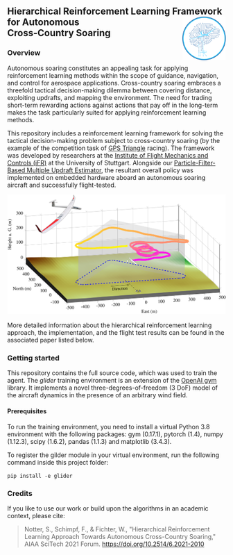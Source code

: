 ## Hierarchical Reinforcement Learning Framework for Autonomous <img src="resources/images/logo.png" align="right" width=100/> <br/> Cross-Country Soaring 

### Overview
Autonomous soaring constitutes an appealing task for applying reinforcement learning methods within the scope of guidance, navigation, and control for aerospace applications. 
Cross-country soaring embraces a threefold tactical decision-making dilemma between covering distance, exploiting updrafts, and mapping the environment. The need for trading short-term rewarding actions against actions that pay off in the long-term makes the task particularly suited for applying reinforcement learning methods.

This repository includes a reinforcement learning framework for solving the tactical decision-making problem subject to cross-country soaring (by the example of the competition task of [GPS Triangle](https://gps-triangle.net/) racing). The framework was developed by researchers at the [Institute of Flight Mechanics and Controls (iFR)](https://www.ifr.uni-stuttgart.de/en) at the University of Stuttgart. Alongside our [Particle-Filter-Based Multiple Updraft Estimator](https://github.com/ifrunistuttgart/ParticleFilter_UpdraftEstimator), the resultant overall policy was implemented on embedded hardware aboard an autonomous soaring aircraft and successfully flight-tested.

![Autonomous soaring fligh test result](resources/images/ikura_thermalling_2022-11-03.png)

More detailed information about the hierarchical reinforcement learning approach, the implementation, and the flight test results can be found in the associated paper listed below.

### Getting started
This repository contains the full source code, which was used to train the agent. 
The *glider* training environment is an extension of the [OpenAI gym](https://gym.openai.com/) library. 
It implements a novel three-degrees-of-freedom (3 DoF) model of the aircraft dynamics in the presence of an arbitrary wind field.
 
#### Prerequisites
To run the training environment, you need to install a virtual Python 3.8 environment with the following packages:
gym (0.17.1), 
pytorch (1.4),
numpy (1.12.3),
scipy (1.6.2),
pandas (1.1.3) and
matplotlib (3.4.3).

To register the gilder module in your virtual environment, run the following command inside this project folder: 
```
pip install -e glider
```


### Credits
If you like to use our work or build upon the algorithms in an academic context, please cite:

>Notter, S., Schimpf, F., & Fichter, W., "Hierarchical Reinforcement Learning Approach Towards Autonomous Cross-Country Soaring," AIAA SciTech 2021 Forum. https://doi.org/10.2514/6.2021-2010
